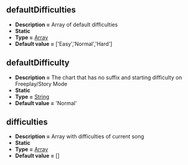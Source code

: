 ## defaultDifficulties
* **Description =** Array of default difficulties
* **Static**
* **Type =** [Array<String>](https://api.haxeflixel.com/Array.html)
* **Default value =** ['Easy','Normal','Hard']

## defaultDifficulty
* **Description =** The chart that has no suffix and starting difficulty on Freeplay/Story Mode
* **Static**
* **Type =** [String](https://api.haxeflixel.com/String.html)
* **Default value =** 'Normal'

## difficulties
* **Description =** Array with difficulties of current song
* **Static**
* **Type =** [Array<String>](https://api.haxeflixel.com/Array.html)
* **Default value =** []

